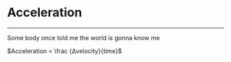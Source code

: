 # Acceleration
---
Some body once told me the world is gonna know me

$Acceleration = \frac {Δvelocity}{time}$